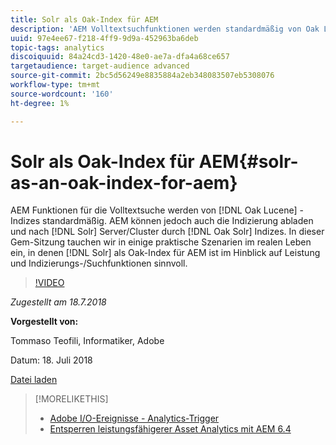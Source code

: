 ```yaml
---
title: Solr als Oak-Index für AEM
description: 'AEM Volltextsuchfunktionen werden standardmäßig von Oak Lucene-Indizes bereitgestellt. AEM können jedoch auch die Indizierung und Suche über Oak Solr-Indizes an Solr-Server/Cluster abladen. In dieser Gem Session tauchen wir in einige praktische reale Szenarien ein, in denen die Verwendung von Solr als Oak-Index für AEM in Bezug auf Leistung und Indizierung/Suchfunktionen sinnvoll ist. '
uuid: 97e4ee67-f218-4ff9-9d9a-452963ba6deb
topic-tags: analytics
discoiquuid: 84a24cd3-1420-48e0-ae7a-dfa4a68ce657
targetaudience: target-audience advanced
source-git-commit: 2bc5d56249e8835884a2eb348083507eb5308076
workflow-type: tm+mt
source-wordcount: '160'
ht-degree: 1%

---
```



# Solr als Oak-Index für AEM{#solr-as-an-oak-index-for-aem}

AEM Funktionen für die Volltextsuche werden von [!DNL Oak Lucene] -Indizes standardmäßig. AEM können jedoch auch die Indizierung abladen und nach [!DNL Solr] Server/Cluster durch [!DNL Oak Solr] Indizes. In dieser Gem-Sitzung tauchen wir in einige praktische Szenarien im realen Leben ein, in denen [!DNL Solr] als Oak-Index für AEM ist im Hinblick auf Leistung und Indizierungs-/Suchfunktionen sinnvoll.

>[!VIDEO](https://video.tv.adobe.com/v/23023/?quality=9)

*Zugestellt am 18.7.2018*

**Vorgestellt von:**

Tommaso Teofili, Informatiker, Adobe

Datum: 18. Juli 2018

[Datei laden](assets/aem-gems-solr-oakaem-071818.pdf)

<!--
[Get back to the Overview](https://helpx.adobe.com/experience-manager/kt/eseminars/gems/aem-index.html)
-->

>[!MORELIKETHIS]
>
>* [Adobe I/O-Ereignisse - Analytics-Trigger](aem-analytics-triggers.md)
>* [Entsperren leistungsfähigerer Asset Analytics mit AEM 6.4](https://helpx.adobe.com/experience-manager/kt/eseminars/experience-insider/exp-asset-analytics-64.html)


<!-- wrong link, needs to be replaced. removed for now:
>* [Getting the most out of digital interactions with AEM and Analytics](https://helpx.adobe.com/experience-manager/kt/eseminars/ask-the-expert/aem-getting-the-most-out-of-digital-interactions-with-aem-and-analytics.html) 
-->